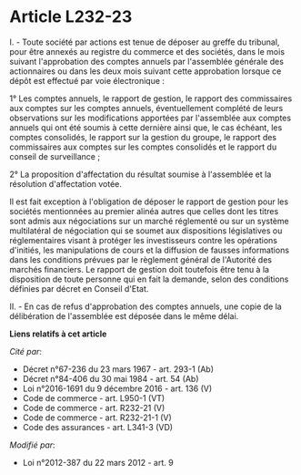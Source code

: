 # Article L232-23

I. - Toute société par actions est tenue de déposer au greffe du tribunal, pour être annexés au registre du commerce et des
sociétés, dans le mois suivant l'approbation des comptes annuels par l'assemblée générale des actionnaires ou dans les deux
mois suivant cette approbation lorsque ce dépôt est effectué par voie électronique : 

1° Les comptes annuels, le rapport de gestion, le rapport des commissaires aux comptes sur les comptes annuels,
éventuellement complété de leurs observations sur les modifications apportées par l'assemblée aux comptes annuels qui ont été
soumis à cette dernière ainsi que, le cas échéant, les comptes consolidés, le rapport sur la gestion du groupe, le rapport
des commissaires aux comptes sur les comptes consolidés et le rapport du conseil de surveillance ;

2° La proposition d'affectation du résultat soumise à l'assemblée et la résolution d'affectation votée.

Il est fait exception à l'obligation de déposer le rapport de gestion pour les sociétés mentionnées au premier alinéa autres
que celles dont les titres sont admis aux négociations sur un marché réglementé ou sur un système multilatéral de négociation
qui se soumet aux dispositions législatives ou réglementaires visant à protéger les investisseurs contre les opérations
d'initiés, les manipulations de cours et la diffusion de fausses informations dans les conditions prévues par le règlement
général de l'Autorité des marchés financiers. Le rapport de gestion doit toutefois être tenu à la disposition de toute
personne qui en fait la demande, selon des conditions définies par décret en Conseil d'Etat.  

II. - En cas de refus d'approbation des comptes annuels, une copie de la délibération de l'assemblée est déposée dans le même
délai.

**Liens relatifs à cet article**

_Cité par_:

  - Décret n°67-236 du 23 mars 1967 - art. 293-1 (Ab)
  - Décret n°84-406 du 30 mai 1984 - art. 54 (Ab)
  - Loi n°2016-1691 du 9 décembre 2016 - art. 136 (V)
  - Code de commerce - art. L950-1 (VT)
  - Code de commerce - art. R232-21 (V)
  - Code de commerce - art. R232-21-1 (V)
  - Code des assurances - art. L341-3 (VD)

_Modifié par_:

  - Loi n°2012-387 du 22 mars 2012 - art. 9
